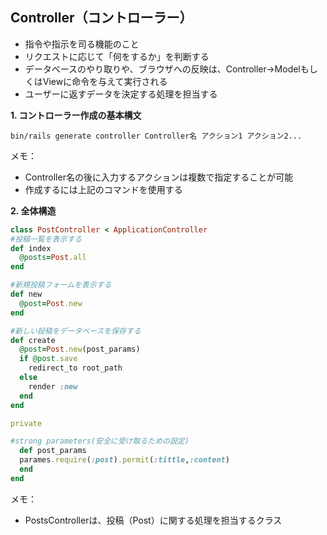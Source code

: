 ## Controller（コントローラー）
- 指令や指示を司る機能のこと
- リクエストに応じて「何をするか」を判断する
- データベースのやり取りや、ブラウザへの反映は、Controller→ModelもしくはViewに命令を与えて実行される
- ユーザーに返すデータを決定する処理を担当する

**1. コントローラー作成の基本構文**
```rubyonrails
bin/rails generate controller Controller名 アクション1 アクション2...
```
メモ：
- Controller名の後に入力するアクションは複数で指定することが可能
- 作成するには上記のコマンドを使用する

**2. 全体構造**
```ruby
class PostController < ApplicationController
#投稿一覧を表示する
def index
  @posts=Post.all
end

#新規投稿フォームを表示する
def new
  @post=Post.new
end

#新しい投稿をデータベースを保存する
def create
  @post=Post.new(post_params)
  if @post.save
    redirect_to root_path
  else
    render :new
  end
end

private

#strong parameters(安全に受け取るための設定)
  def post_params
  parames.require(:post).permit(:tittle,:content)
  end
end
```
メモ：
- PostsControllerは、投稿（Post）に関する処理を担当するクラス